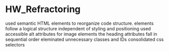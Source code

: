 # HW_Refractoring
used semantic HTML elements to reorganize code structure.
elements follow a logical structure independent of styling and positioning
used accessible alt attributes for image elements 
the heading attributes fall in sequential order
eleminated unnecessary classes and IDs 
consolidated css selectors 
